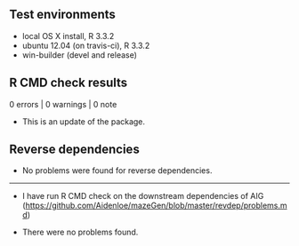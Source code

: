 ## Test environments
* local OS X install, R 3.3.2
* ubuntu 12.04 (on travis-ci), R 3.3.2
* win-builder (devel and release)

## R CMD check results

0 errors | 0 warnings | 0 note

* This is an update of the package.

## Reverse dependencies

* No problems were found for reverse dependencies.

---

* I have run R CMD check on the downstream dependencies of AIG
  (https://github.com/Aidenloe/mazeGen/blob/master/revdep/problems.md)
  
* There were no problems found.


##
